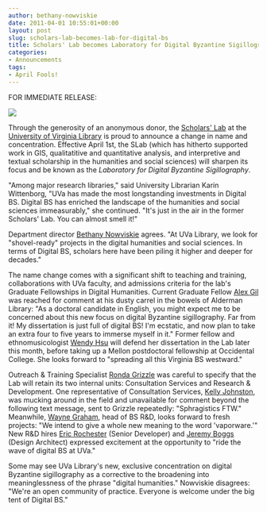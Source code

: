 ```yaml
---
author: bethany-nowviskie
date: 2011-04-01 10:55:01+00:00
layout: post
slug: scholars-lab-becomes-lab-for-digital-bs
title: Scholars' Lab becomes Laboratory for Digital Byzantine Sigillography
categories:
- Announcements
tags:
- April Fools!
---
```


FOR IMMEDIATE RELEASE:

[![](http://static.scholarslab.org/wp-content/uploads/2011/04/1bbcb4e21269fc72.jpg)](http://www.scholarslab.org/announcements/scholars-lab-becomes-lab-for-digital-bs/attachment/1bbcb4e21269fc72/)

Through the generosity of an anonymous donor, the [Scholars' Lab](http://scholarslab.org) at the [University of Virginia Library](http://library.virginia.edu/) is proud to announce a change in name and concentration.  Effective April 1st, the SLab (which has hitherto supported work in GIS, qualitatitive and quantitative analysis, and interpretive and textual scholarship in the humanities and social sciences) will sharpen its focus and be known as the _Laboratory for Digital Byzantine Sigillography_.

"Among major research libraries," said University Librarian Karin Wittenborg, "UVa has made the most longstanding investments in Digital BS.  Digital BS has enriched the landscape of the humanities and social sciences immeasurably," she continued. "It's just in the air in the former Scholars' Lab.  You can almost smell it!"

Department director [Bethany Nowviskie](http://twitter.com/nowviskie) agrees. "At UVa Library, we look for "shovel-ready" projects in the digital humanities and social sciences.  In terms of Digital BS, scholars here have been piling it higher and deeper for decades."

The name change comes with a significant shift to teaching and training, collaborations with UVa faculty, and admissions criteria for the lab's Graduate Fellowships in Digital Humanities.  Current Graduate Fellow [Alex Gil](http://twitter.com/elotroalex) was reached for comment at his dusty carrel in the bowels of Alderman Library:  "As a doctoral candidate in English, you might expect me to be concerned about this new focus on digital Byzantine sigillography.  Far from it!  My dissertation is just full of digital BS!  I'm ecstatic, and now plan to take an extra four to five years to immerse myself in it."  Former fellow and ethnomusicologist [Wendy Hsu](http://twitter.com/wendyfshu) will defend her dissertation in the Lab later this month, before taking up a Mellon postdoctoral fellowship at Occidental College.  She looks forward to "spreading all this Virginia BS westward."

Outreach & Training Specialist [Ronda Grizzle](http://twitter.com/ronda_at_uva) was careful to specify that the Lab will retain its two internal units: Consultation Services and Research & Development.  One representative of Consultation Services, [Kelly Johnston](http://twitter.com/kellygjohnston), was mucking around in the field and unavailable for comment beyond the following text message, sent to Grizzle repeatedly: "Sphragistics FTW."  Meanwhile, [Wayne Graham](http://twitter.com/wayne_graham), head of BS R&D, looks forward to fresh projects: "We intend to give a whole new meaning to the word 'vaporware.'"  New R&D hires [Eric Rochester](http://twitter.com/erochest) (Senior Developer) and [Jeremy Boggs](http://twitter.com/clioweb) (Design Architect) expressed excitement at the opportunity to "ride the wave of digital BS at UVa."

Some may see UVa Library's new, exclusive concentration on digital Byzantine sigillography as a corrective to the broadening into meaninglessness of the phrase "digital humanities."  Nowviskie disagrees: "We're an open community of practice.  Everyone is welcome under the big tent of Digital BS."
